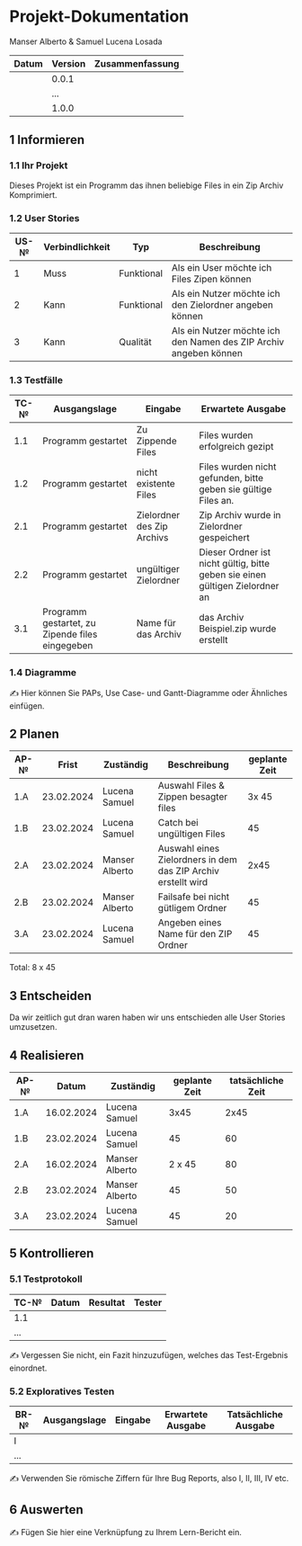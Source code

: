 # Projekt-Dokumentation


Manser Alberto & Samuel Lucena Losada

| Datum | Version | Zusammenfassung                                              |
| ----- | ------- | ------------------------------------------------------------ |
|       | 0.0.1   |                                                              |
|       | ...     |                                                              |
|       | 1.0.0   |                                                              |

## 1 Informieren

### 1.1 Ihr Projekt

Dieses Projekt ist ein Programm das ihnen beliebige Files in ein Zip Archiv Komprimiert.

### 1.2 User Stories

| US-№ | Verbindlichkeit | Typ  | Beschreibung                       |
| ---- | --------------- | ---- | ---------------------------------- |
| 1    | Muss            | Funktional     | Als ein User möchte ich Files Zipen können|
| 2    | Kann            | Funktional     | Als ein Nutzer möchte ich den Zielordner angeben können|
| 3    | Kann            | Qualität     | Als ein Nutzer möchte ich den Namen des ZIP Archiv angeben können|



### 1.3 Testfälle

| TC-№ | Ausgangslage | Eingabe | Erwartete Ausgabe |
| ---- | ------------ | ------- | ----------------- |
| 1.1  | Programm gestartet| Zu Zippende Files| Files wurden erfolgreich gezipt|
| 1.2  | Programm gestartet| nicht existente Files | Files wurden nicht gefunden, bitte geben sie gültige Files an.|
| 2.1  | Programm gestartet | Zielordner des Zip Archivs | Zip Archiv wurde in Zielordner gespeichert |
| 2.2  | Programm gestartet | ungültiger Zielordner | Dieser Ordner ist nicht gültig, bitte geben sie einen gültigen Zielordner an |
| 3.1  | Programm gestartet, zu Zipende files eingegeben             | Name für das Archiv         |das Archiv Beispiel.zip wurde erstellt                   |
 

### 1.4 Diagramme

✍️ Hier können Sie PAPs, Use Case- und Gantt-Diagramme oder Ähnliches einfügen.

## 2 Planen

| AP-№ | Frist | Zuständig | Beschreibung | geplante Zeit |
| ---- | ----- | --------- | ------------ | ------------- |
| 1.A  | 23.02.2024      | Lucena Samuel          | Auswahl Files & Zippen besagter files             | 3x 45              |
| 1.B  | 23.02.2024      | Lucena Samuel          | Catch bei ungültigen Files   | 45 |
| 2.A  | 23.02.2024      | Manser Alberto          | Auswahl eines Zielordners in dem das ZIP Archiv erstellt wird             | 2x45              |
| 2.B  | 23.02.2024      | Manser Alberto | Failsafe bei nicht gütligem Ordner | 45 |
| 3.A  | 23.02.2024      | Lucena Samuel | Angeben eines Name für den ZIP Ordner | 45|

Total: 8 x 45



## 3 Entscheiden

Da wir zeitlich gut dran waren haben wir uns entschieden alle User Stories umzusetzen.

## 4 Realisieren

| AP-№ | Datum | Zuständig | geplante Zeit | tatsächliche Zeit |
| ---- | ----- | --------- | ------------- | ----------------- |
| 1.A  | 16.02.2024      | Lucena Samuel          |3x45               |2x45                   |
| 1.B  | 23.02.2024      | Lucena Samuel          | 45               | 60                  |
| 2.A  | 16.02.2024      | Manser Alberto | 2 x 45 | 80 |
|2.B   | 23.02.2024      | Manser Alberto | 45     | 50 |
| 3.A  | 23.02.2024      | Lucena Samuel  | 45     | 20 | 
 


## 5 Kontrollieren

### 5.1 Testprotokoll

| TC-№ | Datum | Resultat | Tester |
| ---- | ----- | -------- | ------ |
| 1.1  |       |          |        |
| ...  |       |          |        |

✍️ Vergessen Sie nicht, ein Fazit hinzuzufügen, welches das Test-Ergebnis einordnet.

### 5.2 Exploratives Testen

| BR-№ | Ausgangslage | Eingabe | Erwartete Ausgabe | Tatsächliche Ausgabe |
| ---- | ------------ | ------- | ----------------- | -------------------- |
| I    |              |         |                   |                      |
| ...  |              |         |                   |                      |

✍️ Verwenden Sie römische Ziffern für Ihre Bug Reports, also I, II, III, IV etc.

## 6 Auswerten

✍️ Fügen Sie hier eine Verknüpfung zu Ihrem Lern-Bericht ein.
